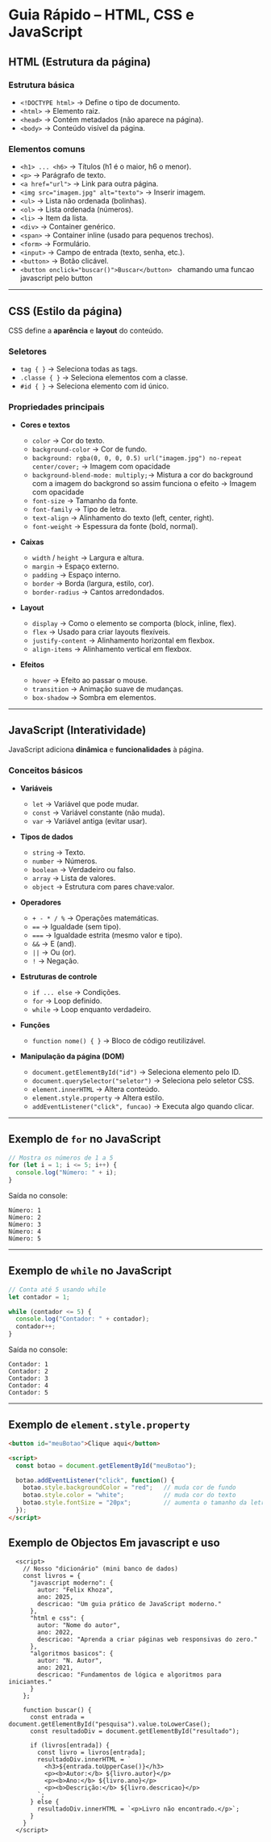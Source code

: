 # Guia Rápido – HTML, CSS e JavaScript

## HTML (Estrutura da página)

### Estrutura básica

* `<!DOCTYPE html>` → Define o tipo de documento.
* `<html>` → Elemento raiz.
* `<head>` → Contém metadados (não aparece na página).
* `<body>` → Conteúdo visível da página.

### Elementos comuns

* `<h1> ... <h6>` → Títulos (h1 é o maior, h6 o menor).
* `<p>` → Parágrafo de texto.
* `<a href="url">` → Link para outra página.
* `<img src="imagem.jpg" alt="texto">` → Inserir imagem.
* `<ul>` → Lista não ordenada (bolinhas).
* `<ol>` → Lista ordenada (números).
* `<li>` → Item da lista.
* `<div>` → Container genérico.
* `<span>` → Container inline (usado para pequenos trechos).
* `<form>` → Formulário.
* `<input>` → Campo de entrada (texto, senha, etc.).
* `<button>` → Botão clicável.
*  `<button onclick="buscar()">Buscar</button> ` chamando uma funcao javascript pelo button

---

## CSS (Estilo da página)

CSS define a **aparência** e **layout** do conteúdo.

### Seletores

* `tag { }` → Seleciona todas as tags.
* `.classe { }` → Seleciona elementos com a classe.
* `#id { }` → Seleciona elemento com id único.

### Propriedades principais

* **Cores e textos**

  * `color` → Cor do texto.
  * `background-color` → Cor de fundo.
  * `background: rgba(0, 0, 0, 0.5) url("imagem.jpg") no-repeat center/cover;` → Imagem com opacidade
  * `background-blend-mode: multiply;`→ Mistura a cor do background com a imagem do backgrond so assim funciona o efeito → Imagem com opacidade
  * `font-size` → Tamanho da fonte.
  * `font-family` → Tipo de letra.
  * `text-align` → Alinhamento do texto (left, center, right).
  * `font-weight` → Espessura da fonte (bold, normal).

* **Caixas**

  * `width` / `height` → Largura e altura.
  * `margin` → Espaço externo.
  * `padding` → Espaço interno.
  * `border` → Borda (largura, estilo, cor).
  * `border-radius` → Cantos arredondados.

* **Layout**

  * `display` → Como o elemento se comporta (block, inline, flex).
  * `flex` → Usado para criar layouts flexíveis.
  * `justify-content` → Alinhamento horizontal em flexbox.
  * `align-items` → Alinhamento vertical em flexbox.

* **Efeitos**

  * `hover` → Efeito ao passar o mouse.
  * `transition` → Animação suave de mudanças.
  * `box-shadow` → Sombra em elementos.

---

## JavaScript (Interatividade)

JavaScript adiciona **dinâmica** e **funcionalidades** à página.

### Conceitos básicos

* **Variáveis**

  * `let` → Variável que pode mudar.
  * `const` → Variável constante (não muda).
  * `var` → Variável antiga (evitar usar).

* **Tipos de dados**

  * `string` → Texto.
  * `number` → Números.
  * `boolean` → Verdadeiro ou falso.
  * `array` → Lista de valores.
  * `object` → Estrutura com pares chave\:valor.

* **Operadores**

  * `+ - * / %` → Operações matemáticas.
  * `==` → Igualdade (sem tipo).
  * `===` → Igualdade estrita (mesmo valor e tipo).
  * `&&` → E (and).
  * `||` → Ou (or).
  * `!` → Negação.

* **Estruturas de controle**

  * `if ... else` → Condições.
  * `for` → Loop definido.
  * `while` → Loop enquanto verdadeiro.

* **Funções**

  * `function nome() { }` → Bloco de código reutilizável.

* **Manipulação da página (DOM)**

  * `document.getElementById("id")` → Seleciona elemento pelo ID.
  * `document.querySelector("seletor")` → Seleciona pelo seletor CSS.
  * `element.innerHTML` → Altera conteúdo.
  * `element.style.property` → Altera estilo.
  * `addEventListener("click", funcao)` → Executa algo quando clicar.

---

## Exemplo de `for` no JavaScript

```js
// Mostra os números de 1 a 5
for (let i = 1; i <= 5; i++) {
  console.log("Número: " + i);
}
```

Saída no console:

```
Número: 1
Número: 2
Número: 3
Número: 4
Número: 5
```

---

## Exemplo de `while` no JavaScript

```js
// Conta até 5 usando while
let contador = 1;

while (contador <= 5) {
  console.log("Contador: " + contador);
  contador++;
}
```

Saída no console:

```
Contador: 1
Contador: 2
Contador: 3
Contador: 4
Contador: 5
```

---

## Exemplo de `element.style.property`

```html
<button id="meuBotao">Clique aqui</button>

<script>
  const botao = document.getElementById("meuBotao");

  botao.addEventListener("click", function() {
    botao.style.backgroundColor = "red";   // muda cor de fundo
    botao.style.color = "white";           // muda cor do texto
    botao.style.fontSize = "20px";         // aumenta o tamanho da letra
  });
</script>
```


## Exemplo de Objectos Em javascript e uso
```
  <script>
    // Nosso "dicionário" (mini banco de dados)
    const livros = {
      "javascript moderno": {
        autor: "Felix Khoza",
        ano: 2025,
        descricao: "Um guia prático de JavaScript moderno."
      },
      "html e css": {
        autor: "Nome do autor",
        ano: 2022,
        descricao: "Aprenda a criar páginas web responsivas do zero."
      },
      "algoritmos basicos": {
        autor: "N. Autor",
        ano: 2021,
        descricao: "Fundamentos de lógica e algoritmos para iniciantes."
      }
    };

    function buscar() {
      const entrada = document.getElementById("pesquisa").value.toLowerCase();
      const resultadoDiv = document.getElementById("resultado");

      if (livros[entrada]) {
        const livro = livros[entrada];
        resultadoDiv.innerHTML = `
          <h3>${entrada.toUpperCase()}</h3>
          <p><b>Autor:</b> ${livro.autor}</p>
          <p><b>Ano:</b> ${livro.ano}</p>
          <p><b>Descrição:</b> ${livro.descricao}</p>
        `;
      } else {
        resultadoDiv.innerHTML = `<p>Livro não encontrado.</p>`;
      }
    }
  </script>
```
